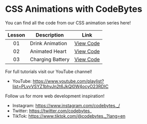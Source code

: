 # CSS Animations with CodeBytes
You can find all the code from our CSS animation series here!

| Lesson | Description | Link
| :---: | ----- | --- |
| 01 | Drink Animation | [View Code](https://github.com/CodeBytes94/css-animations/tree/main/preloaders/drink-animation)
| 02 | Animated Heart |[View Code](https://github.com/CodeBytes94/css-animations/tree/main/shapes/heart)
| 03 | Charging Battery | [View Code](https://github.com/CodeBytes94/css-animations/tree/main/preloaders/charging-battery)

For full tutorials visit our YouTube channel!
- YouTube: https://www.youtube.com/playlist?list=PLvvVSYZ1bhvJn2t6JkQl0W4ocyO23RDIC

Follow us for more web development inspiration!
- Instagram: https://www.instagram.com/codebytes._/
- Twitter: https://twitter.com/codebytes_
- TikTok: https://www.tiktok.com/@codebytes._?lang=en
